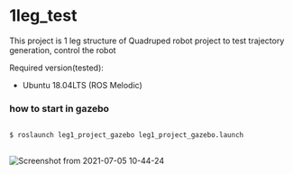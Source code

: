 # 1leg_test
 This project is 1 leg structure of Quadruped robot project to test trajectory generation, control the robot

Required version(tested):
- Ubuntu 18.04LTS (ROS Melodic)

### how to start in gazebo
<pre>
<code>
$ roslaunch leg1_project_gazebo leg1_project_gazebo.launch
</code>
</pre>

![Screenshot from 2021-07-05 10-44-24](https://user-images.githubusercontent.com/19335771/125185978-aeaa4980-e262-11eb-9e93-dbffbe5cc8dd.png)


